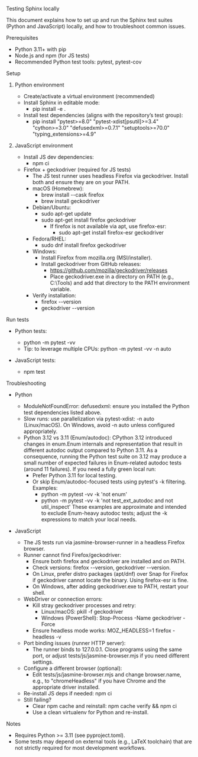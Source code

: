 Testing Sphinx locally

This document explains how to set up and run the Sphinx test suites (Python and JavaScript) locally, and how to troubleshoot common issues.

Prerequisites
- Python 3.11+ with pip
- Node.js and npm (for JS tests)
- Recommended Python test tools: pytest, pytest-cov

Setup
1) Python environment
   - Create/activate a virtual environment (recommended)
   - Install Sphinx in editable mode:
     - pip install -e .
   - Install test dependencies (aligns with the repository’s test group):
     - pip install "pytest>=8.0" "pytest-xdist[psutil]>=3.4" \
       "cython>=3.0" "defusedxml>=0.7.1" "setuptools>=70.0" \
       "typing_extensions>=4.9"

2) JavaScript environment
   - Install JS dev dependencies:
     - npm ci
   - Firefox + geckodriver (required for JS tests)
     - The JS test runner uses headless Firefox via geckodriver. Install both
       and ensure they are on your PATH.
     - macOS (Homebrew):
       - brew install --cask firefox
       - brew install geckodriver
     - Debian/Ubuntu:
       - sudo apt-get update
       - sudo apt-get install firefox geckodriver
         - If firefox is not available via apt, use firefox-esr:
           - sudo apt-get install firefox-esr geckodriver
     - Fedora/RHEL:
       - sudo dnf install firefox geckodriver
     - Windows:
       - Install Firefox from mozilla.org (MSI/installer).
       - Install geckodriver from GitHub releases:
         - https://github.com/mozilla/geckodriver/releases
         - Place geckodriver.exe in a directory on PATH (e.g., C:\\Tools) and
           add that directory to the PATH environment variable.
     - Verify installation:
       - firefox --version
       - geckodriver --version

Run tests
- Python tests:
  - python -m pytest -vv
  - Tip: to leverage multiple CPUs: python -m pytest -vv -n auto

- JavaScript tests:
  - npm test

Troubleshooting
- Python
  - ModuleNotFoundError: defusedxml: ensure you installed the Python test dependencies listed above.
  - Slow runs: use parallelization via pytest-xdist: -n auto (Linux/macOS). On Windows, avoid -n auto unless configured appropriately.
  - Python 3.12 vs 3.11 (Enum/autodoc): CPython 3.12 introduced changes in enum.Enum internals and representation that result in different autodoc output compared to Python 3.11. As a consequence, running the Python test suite on 3.12 may produce a small number of expected failures in Enum-related autodoc tests (around 11 failures). If you need a fully green local run:
    - Prefer Python 3.11 for local testing.
    - Or skip Enum/autodoc-focused tests using pytest's -k filtering. Examples:
      - python -m pytest -vv -k 'not enum'
      - python -m pytest -vv -k 'not test_ext_autodoc and not util_inspect'
    These examples are approximate and intended to exclude Enum-heavy autodoc tests; adjust the -k expressions to match your local needs.

- JavaScript
  - The JS tests run via jasmine-browser-runner in a headless Firefox browser.
  - Runner cannot find Firefox/geckodriver:
    - Ensure both firefox and geckodriver are installed and on PATH.
    - Check versions: firefox --version, geckodriver --version.
    - On Linux, prefer distro packages (apt/dnf) over Snap for Firefox if
      geckodriver cannot locate the binary. Using firefox-esr is fine.
    - On Windows, after adding geckodriver.exe to PATH, restart your shell.
  - WebDriver or connection errors:
    - Kill stray geckodriver processes and retry:
      - Linux/macOS: pkill -f geckodriver
      - Windows (PowerShell): Stop-Process -Name geckodriver -Force
    - Ensure headless mode works: MOZ_HEADLESS=1 firefox -headless -v
  - Port binding issues (runner HTTP server):
    - The runner binds to 127.0.0.1. Close programs using the same port, or
      adjust tests/js/jasmine-browser.mjs if you need different settings.
  - Configure a different browser (optional):
    - Edit tests/js/jasmine-browser.mjs and change browser.name, e.g., to
      "chromeHeadless" if you have Chrome and the appropriate driver installed.
  - Re-install JS deps if needed: npm ci
  - Still failing?
    - Clear npm cache and reinstall: npm cache verify && npm ci
    - Use a clean virtualenv for Python and re-install.

Notes
- Requires Python >= 3.11 (see pyproject.toml).
- Some tests may depend on external tools (e.g., LaTeX toolchain) that are not strictly required for most development workflows.
